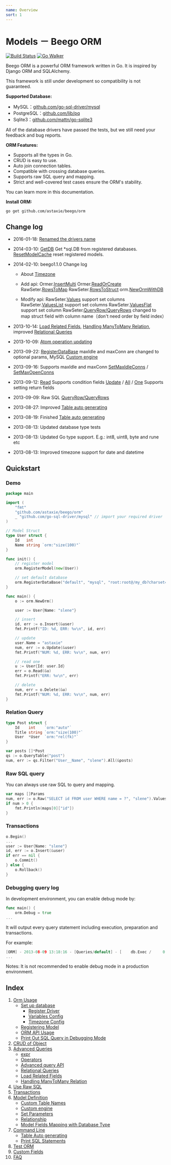 ```yaml
---
name: Overview
sort: 1
---
```


# Models － Beego ORM

[![Build Status](https://drone.io/github.com/astaxie/beego/status.png)](https://drone.io/github.com/astaxie/beego/latest) [![Go Walker](http://gowalker.org/api/v1/badge)](http://gowalker.org/github.com/astaxie/beego/orm)

Beego ORM is a powerful ORM framework written in Go. It is inspired by Django ORM and SQLAlchemy.

This framework is still under development so compatibility is not guaranteed.

**Supported Database:**

* MySQL：[github.com/go-sql-driver/mysql](https://github.com/go-sql-driver/mysql)
* PostgreSQL：[github.com/lib/pq](https://github.com/lib/pq)
* Sqlite3：[github.com/mattn/go-sqlite3](https://github.com/mattn/go-sqlite3)

All of the database drivers have passed the tests, but we still need your feedback and bug reports.

**ORM Features:**

* Supports all the types in Go.
* CRUD is easy to use.
* Auto join connection tables.
* Compatible with crossing database queries.
* Supports raw SQL query and mapping.
* Strict and well-covered test cases ensure the ORM's stability.

You can learn more in this documentation.

**Install ORM:**

	go get github.com/astaxie/beego/orm

## Change log

* 2016-01-18: [Renamed the drivers name](orm.md#RegisterDriver)
* 2014-03-10: [GetDB](orm.md#getdb) Get *sql.DB from registered databases. [ResetModelCache](orm.md#resetmodelcache) reset registered models.
* 2014-02-10: beego1.1.0 Change log
  - About [Timezone](orm.md#时区设置)

  - Add api:
  Ormer.[InsertMulti](object.md#insertmulti)
  Ormer.[ReadOrCreate](object.md#readorcreate)
  RawSeter.[RowsToMap](rawsql.md#rowstomap)
  RawSeter.[RowsToStruct](rawsql.md#rowstostruct)
  orm.[NewOrmWithDB](orm.md#newormwithdb)

  - Modify api:
  RawSeter.[Values](rawsql.md#values) support set columns
  RawSeter.[ValuesList](rawsql.md#valueslist) support set columns
  RawSeter.[ValuesFlat](rawsql.md#valuesflat) support set column
  RawSeter.[QueryRow/QueryRows](rawsql.md#queryrow) changed to map struct field with column name（don't need order by field index）

* 2013-10-14: [Load Related Fields](query.md#load-related-field), [Handling ManyToMany Relation](query.md#handling-manytomany-relation), improved [Relational Queries](query.md#relational-query)
* 2013-10-09: [Atom operation updating](query.md#update)
* 2013-09-22: [RegisterDataBase](orm.md#registerdatabase) maxIdle and maxConn are changed to optional params, MySQL [Custom engine](models.md#custom-engine)
* 2013-09-16: Supports maxIdle and maxConn  [SetMaxIdleConns](orm.md#setmaxidleconns) / [SetMaxOpenConns](orm.md#SetMaxOpenConns)
* 2013-09-12: [Read](object.md#read) Supports condition fields [Update](object.md#update) / [All](query.md#all) / [One](query.md#one) Supports setting return fields
* 2013-09-09: Raw SQL [QueryRow/QueryRows](rawsql.md#queryrow)
* 2013-08-27: Improved [Table auto generating](cmd.md#table-auto-generating)
* 2013-08-19: Finished [Table auto generating](cmd.md#table-auto-generating)
* 2013-08-13: Updated database type tests
* 2013-08-13: Updated Go type support. E.g.: int8, uint8, byte and rune etc
* 2013-08-13: Improved timezone support for date and datetime

## Quickstart

### Demo

```go
package main

import (
	"fmt"
	"github.com/astaxie/beego/orm"
	_ "github.com/go-sql-driver/mysql" // import your required driver
)

// Model Struct
type User struct {
	Id   int
	Name string `orm:"size(100)"`
}

func init() {
	// register model
	orm.RegisterModel(new(User))

	// set default database
	orm.RegisterDataBase("default", "mysql", "root:root@/my_db?charset=utf8", 30)
}

func main() {
	o := orm.NewOrm()

	user := User{Name: "slene"}

	// insert
	id, err := o.Insert(&user)
	fmt.Printf("ID: %d, ERR: %v\n", id, err)

	// update
	user.Name = "astaxie"
	num, err := o.Update(&user)
	fmt.Printf("NUM: %d, ERR: %v\n", num, err)

	// read one
	u := User{Id: user.Id}
	err = o.Read(&u)
	fmt.Printf("ERR: %v\n", err)

	// delete
	num, err = o.Delete(&u)
	fmt.Printf("NUM: %d, ERR: %v\n", num, err)
}
```
	
### Relation Query

```go
type Post struct {
	Id    int    `orm:"auto"`
	Title string `orm:"size(100)"`
	User  *User  `orm:"rel(fk)"`
}

var posts []*Post
qs := o.QueryTable("post")
num, err := qs.Filter("User__Name", "slene").All(&posts)
```

### Raw SQL query

You can always use raw SQL to query and mapping.

```go
var maps []Params
num, err := o.Raw("SELECT id FROM user WHERE name = ?", "slene").Values(&maps)
if num > 0 {
	fmt.Println(maps[0]["id"])
}
```

### Transactions

```go
o.Begin()
...
user := User{Name: "slene"}
id, err := o.Insert(&user)
if err == nil {
	o.Commit()
} else {
	o.Rollback()
}
```

### Debugging query log

In development environment, you can enable debug mode by:

```go
func main() {
	orm.Debug = true
...
```

It will output every query statement including execution, preparation and transactions.

For example:

```go
[ORM] - 2013-08-09 13:18:16 - [Queries/default] - [    db.Exec /     0.4ms] - 	[INSERT INTO `user` (`name`) VALUES (?)] - `slene`
...
```

Notes: It is not recommended to enable debug mode in a production environment.

## Index

1. [Orm Usage](orm.md)
	- [Set up database](orm.md#set-up-database)
		* [Register Driver](orm.md#registerdatabase)
		* [Variables Config](orm.md#setmaxidleconns)
		* [Timezone Config](orm.md#timezone-config)
	- [Registering Model](orm.md#registering-model)
	- [ORM API Usage](orm.md#orm-api-usage)
	- [Print Out SQL Query in Debugging Mode](orm.md#print-out-sql-query-in-debugging-mode)
2. [CRUD of Object](object.md)
3. [Advanced Queries](query.md)
	- [expr](query.md#expr)
	- [Operators](query.md#operators)
	- [Advanced query API](query.md#advanced-query-api)
	- [Relational Queries](query.md#relational-query)
	- [Load Related Fields](query.md#load-related-field)
	- [Handling ManyToMany Relation](query.md#handling-manytomany-relation)
4. [Use Raw SQL](rawsql.md)
5. [Transactions](transaction.md)
6. [Model Definition](models.md)
	- [Custom Table Names](models.md#custom-table-name)
	- [Custom engine](models.md#custom-engine)
	- [Set Parameters](models.md#set-parameters)
	- [Relationship](models.md#relationship)
	- [Model Fields Mapping with Database Type](models.md#model-fields-mapping-with-database-type)
7. [Command Line](cmd.md)
	- [Table Auto generating](cmd.md#table-auto-generating)
	- [Print SQL Statements](cmd.md#print-sql-statements)
8. [Test ORM](test.md)
9. [Custom Fields](custom_fields.md)
10. [FAQ](faq.md)
